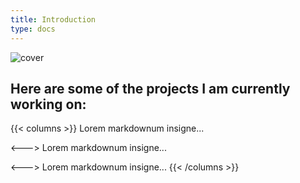 ```yaml
---
title: Introduction
type: docs
---
```



![cover](/img/cover.jpg)

## Here are some of the projects I am currently working on:

{{< columns >}} <!-- begin columns block -->
Lorem markdownum insigne...

<---> <!-- magic separator, between columns -->
Lorem markdownum insigne...

<---> <!-- magic separator, between columns -->
Lorem markdownum insigne...
{{< /columns >}}
